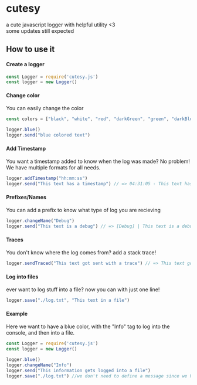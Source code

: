# cutesy
a cute javascript logger with helpful utility <3
<br>
some updates still expected

## How to use it

#### Create a logger

```js
const Logger = require('cutesy.js')
const logger = new Logger()
```

#### Change color

You can easily change the color 

```js
const colors = ["black", "white", "red", "darkGreen", "green", "darkBlue", "blue", "cyan", "lightBlue", "purple", "lightPurple", "yellow", "pink"]

logger.blue()
logger.send("blue colored text")
```

#### Add Timestamp

You want a timestamp added to know when the log was made? No problem!
We have multiple formats for all needs.

```js
logger.addTimestamp("hh:mm:ss")
logger.send("This text has a timestamp") // => 04:31:05 - This text has a timestamp
```

#### Prefixes/Names

You can add a prefix to know what type of log you are recieving

```js
logger.changeName("Debug")
logger.send("This text is a debug") // => [Debug] | This text is a debug
```

#### Traces

You don't know where the log comes from? add a stack trace!

```js
logger.sendTraced("This text got sent with a trace") // => This text got sent with a trace | /home/cutesy/project/index.js:10:12
```

#### Log into files

ever want to log stuff into a file? now you can with just one line!

```js
logger.save("./log.txt", "This text in a file")
```


#### Example
Here we want to have a blue color, with the "Info" tag to log into the console, and then into a file.

```js
const Logger = require('cutesy.js')
const logger = new Logger()

logger.blue()
logger.changeName("Info")
logger.send("This information gets logged into a file")
logger.save("./log.txt") //we don't need to define a message since we have a context
```
